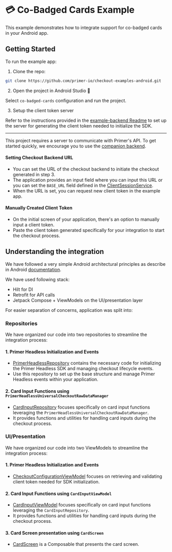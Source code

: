 # 💳 Co-Badged Cards Example

This example demonstrates how to integrate support for co-badged cards in your Android app.

## Getting Started

To run the example app:

1. Clone the repo:
```sh
git clone https://github.com/primer-io/checkout-examples-android.git
```
2. Open the project in Android Studio 🚀

Select `co-badged-cards` configuration and run the project.

3. Setup the client token server

Refer to the instructions provided in the [example-backend Readme](https://github.com/primer-io/example-backend/blob/main/README.md) 
to set up the server for generating the client token needed to initialize the SDK.

----

This project requires a server to communicate with Primer's API. To get started quickly, we encourage you to use the [companion backend](https://github.com/primer-io/example-backend).

#### Setting Checkout Backend URL

- You can set the URL of the checkout backend to initiate the checkout generated in step 3.
- The application provides an input field where you can input this URL or you can set the `BASE_URL` field defined
  in the [ClientSessionService](src/main/java/io/primer/checkout/cobadged/configuration/data/api/ClientSessionService.kt#L26).
- When the URL is set, you can request new client token in the example app.

#### Manually Created Client Token

- On the initial screen of your application, there's an option to manually input a client token.
- Paste the client token generated specifically for your integration to start the checkout process.

## Understanding the integration

We have followed a very simple Android architectural principles as describe in Android [documentation](https://developer.android.com/topic/architecture).

We have used following stack:

- Hilt for DI
- Retrofit for API calls
- Jetpack Compose + ViewModels on the UI/presentation layer

For easier separation of concerns, application was split into:

### Repositories

We have organized our code into two repositories to streamline the integration process:

#### 1. Primer Headless Initialization and Events

- [PrimerHeadlessRepository](src/main/java/io/primer/checkout/cobadged/checkout/data/repository/PrimerHeadlessRepository.kt) 
  contains the necessary code for initializing the Primer Headless SDK and managing checkout lifecycle events.
- Use this repository to set up the base structure and manage Primer Headless events within your application.


#### 2. Card Input Functions using `PrimerHeadlessUniversalCheckoutRawDataManager`

- [CardInputRepository](src/main/java/io/primer/checkout/cobadged/checkout/data/repository/CardInputRepository.kt)
  focuses specifically on card input functions leveraging the `PrimerHeadlessUniversalCheckoutRawDataManager`.
- It provides functions and utilities for handling card inputs during the checkout process.

### UI/Presentation

We have organized our code into two ViewModels to streamline the integration process:

#### 1. Primer Headless Initialization and Events

- [CheckoutConfigurationViewModel](src/main/java/io/primer/checkout/cobadged/configuration/viewmodel/CheckoutConfigurationViewModel.kt)
  focuses on retrieving and validating client token needed for SDK initialization.

#### 2. Card Input Functions using `CardInputViewModel`

- [CardInputViewModel](src/main/java/io/primer/checkout/cobadged/checkout/viewmodel/CardInputViewModel.kt)
  focuses specifically on card input functions leveraging the `CardInputRepository`.
- It provides functions and utilities for handling card inputs during the checkout process.

#### 3. Card Screen presentation using `CardScreen`

- [CardScreen](src/main/java/io/primer/checkout/cobadged/checkout/ui/CardScreen.kt)
  is a Composable that presents the card screen.